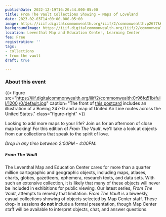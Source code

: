 ```yaml
---
publishDate: 2022-12-19T16:20:44.000-05:00
title: From The Vault Collections Showing — Maps of Loveland
date: 2023-02-03T14:00:00.000-05:00
image: https://iiif.digitalcommonwealth.org/iiif/2/commonwealth:p2677k68s/full/2000,/0/default.jpg
backgroundImage: https://iiif.digitalcommonwealth.org/iiif/2/commonwealth:p2677k68s/full/2000,/0/default.jpg
location: Leventhal Map and Education Center, Learning Center
fee: Free
registration: ''
tags:
- collections
- from the vault
draft: true

---
```

### About this event

{{< figure src="https://iiif.digitalcommonwealth.org/iiif/2/commonwealth:0r96fq51b/full/1200,/0/default.jpg" caption="The front of [this postcard](https://collections.leventhalmap.org/search/commonwealth:0r96fq502) includes an illustration of a Boeing 247-D and a map of United Air Line routes across the United States." class="figure-right" >}}

Looking to add more maps to your life? Join us for an afternoon of close map looking! For this edition of _From The Vault_, we'll take a look at objects from our collections that speak to the spirit of love. 

_Drop in any time between 2:00PM - 4:00PM._

##### _From The Vault_

The Leventhal Map and Education Center cares for more than a quarter million cartographic and geographic objects, including maps, atlases, charts, globes, gazetteers, ephemera, research texts, and data sets. With such an extensive collection, it is likely that many of these objects will never be included in exhibitions for public viewing. Our latest series, _From The Vault_, attempts to remedy that limitation. _From The Vault_ is a biweekly, casual collections showing of objects selected by Map Center staff. These drop-in sessions **do not** include a formal presentation, though Map Center staff will be available to interpret objects, chat, and answer questions.
